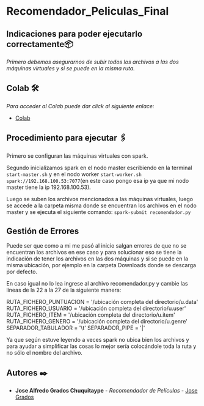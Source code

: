 # Recomendador_Peliculas_Final

## Indicaciones para poder ejecutarlo correctamente📦

_Primero debemos asegurarnos de subir todos los archivos a las dos máquinas virtuales y si se puede en la misma ruta._

## Colab 🛠️

_Para acceder al Colab puede dar click al siguiente enlace:_

* [Colab](https://colab.research.google.com/drive/115FMVkoSl0Ufjk5E44Dxku9y37pz6Rv3?usp=sharing)

## Procedimiento para ejecutar 🖇️

Primero se configuran las máquinas virtuales con spark.

Segundo inicializamos spark en el nodo master escribiendo en la terminal `start-master.sh` y en el nodo worker `start-worker.sh spark://192.168.100.53:7077`(en este caso pongo esa ip ya que mi nodo master tiene la ip 192.168.100.53).

Luego se suben los archivos mencionados a las máquinas virtuales, luego se accede a la carpeta misma donde se encuentran los archivos en el nodo master y se ejecuta el siguiente comando: `spark-submit recomendador.py`

## Gestión de Errores 

Puede ser que como a mi me pasó al inicio salgan errores de que no se encuentran los archivos en ese caso y para solucionar eso se tiene la indicación de tener los archivos en las dos máquinas y si se puede en la misma ubicación, por ejemplo en la carpeta Downloads donde se descarga por defecto.

En caso igual no lo lea ingrese al archivo recomendador.py y cambie las líneas de la 22 a la 27 de la siguiente manera:

RUTA_FICHERO_PUNTUACION = '/ubicación completa del directorio/u.data'
RUTA_FICHERO_USUARIO = '/ubicación completa del directorio/u.user'
RUTA_FICHERO_ITEM = '/ubicación completa del directorio/u.item'
RUTA_FICHERO_GENERO = '/ubicación completa del directorio/u.genre'
SEPARADOR_TABULADOR = '\t'
SEPARADOR_PIPE = '|'

Ya que según estuve leyendo a veces spark no ubica bien los archivos y para ayudar a simplificar las cosas lo mejor sería colocándole toda la ruta y no sólo el nombre del archivo.

## Autores ✒️

* **Jose Alfredo Grados Chuquitaype** - *Recomendador de Películas* - [Jose Grados](#jose-grados)
